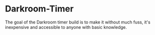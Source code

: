 # Darkroom-Timer
The goal of the Darkroom timer build is to make it without much fuss, it's inexpensive and accessible to anyone with basic knowledge.
